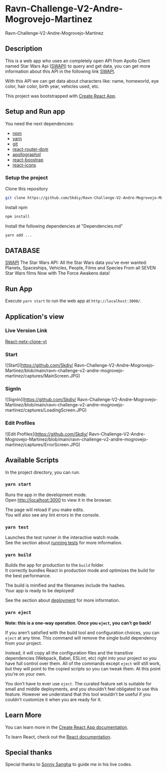 # Ravn-Challenge-V2-Andre-Mogrovejo-Martinez

Ravn-Challenge-V2-Andre-Mogrovejo-Martinez

## Description

This is a web app who uses an completely open API from Apollo Client named Star Wars Api ([SWAPI](https://swapi.dev)) to query and get data, you can get more information about this API in the following link [SWAPI](https://swapi.dev).

With this API we can get data about characters like: name, homeworld, eye color, hair color, birth year, vehicles used, etc.

This project was bootstrapped with [Create React App](https://github.com/facebook/create-react-app).

## Setup and Run app

You need the next dependencies:

- [npm](https://www.npmjs.com/)
- [yarn](https://yarnpkg.com)
- [git](https://git-scm.com/)
- [react-router-dom](https://reactrouter.com/web/guides/quick-start)
- [apollographql](https://www.apollographql.com/docs/react/)
- [react-boostrap](https://react-bootstrap.github.io)
- [react-icons](https://react-icons.github.io/react-icons/)

### Setup the project

Clone this repository

```bash
git clone https://github.com/Skdiy/Ravn-Challenge-V2-Andre-Mogrovejo-Martinez.git
```

Install npm

```bash
npm install
```

Install the following dependencies at "Dependencies.md"

```bash
yarn add ...
```

## DATABASE

[SWAPI](https://swapi.dev) The Star Wars API: All the Star Wars data you've ever wanted: Planets, Spaceships, Vehicles, People, Films and Species From all SEVEN Star Wars films Now with The Force Awakens data!

## Run App

Execute `yarn start` to run the web app at `http://localhost:3000/`.

## Application's view

### Live Version Link

[React-netx-clone-yt](https://netx-clone-yt.web.app)

### Start

![Start](https://github.com/Skdiy/
Ravn-Challenge-V2-Andre-Mogrovejo-Martinez/blob/main/ravn-challenge-v2-andre-mogrovejo-martinez/captures/MainScreen.JPG)

### SignIn

![SignIn](https://github.com/Skdiy/
Ravn-Challenge-V2-Andre-Mogrovejo-Martinez/blob/main/ravn-challenge-v2-andre-mogrovejo-martinez/captures/LoadingScreen.JPG)

### Edit Profiles

![Edit Profiles](https://github.com/Skdiy/
Ravn-Challenge-V2-Andre-Mogrovejo-Martinez/blob/main/ravn-challenge-v2-andre-mogrovejo-martinez/captures/ErrorScreen.JPG)

## Available Scripts

In the project directory, you can run:

### `yarn start`

Runs the app in the development mode.<br />
Open [http://localhost:3000](http://localhost:3000) to view it in the browser.

The page will reload if you make edits.<br />
You will also see any lint errors in the console.

### `yarn test`

Launches the test runner in the interactive watch mode.<br />
See the section about [running tests](https://facebook.github.io/create-react-app/docs/running-tests) for more information.

### `yarn build`

Builds the app for production to the `build` folder.<br />
It correctly bundles React in production mode and optimizes the build for the best performance.

The build is minified and the filenames include the hashes.<br />
Your app is ready to be deployed!

See the section about [deployment](https://facebook.github.io/create-react-app/docs/deployment) for more information.

### `yarn eject`

**Note: this is a one-way operation. Once you `eject`, you can’t go back!**

If you aren’t satisfied with the build tool and configuration choices, you can `eject` at any time. This command will remove the single build dependency from your project.

Instead, it will copy all the configuration files and the transitive dependencies (Webpack, Babel, ESLint, etc) right into your project so you have full control over them. All of the commands except `eject` will still work, but they will point to the copied scripts so you can tweak them. At this point you’re on your own.

You don’t have to ever use `eject`. The curated feature set is suitable for small and middle deployments, and you shouldn’t feel obligated to use this feature. However we understand that this tool wouldn’t be useful if you couldn’t customize it when you are ready for it.

## Learn More

You can learn more in the [Create React App documentation](https://facebook.github.io/create-react-app/docs/getting-started).

To learn React, check out the [React documentation](https://reactjs.org/).

## Special thanks

Special thanks to [Sonny Sangha](https://www.youtube.com/user/ssangha32) to guide me in his live codes.
